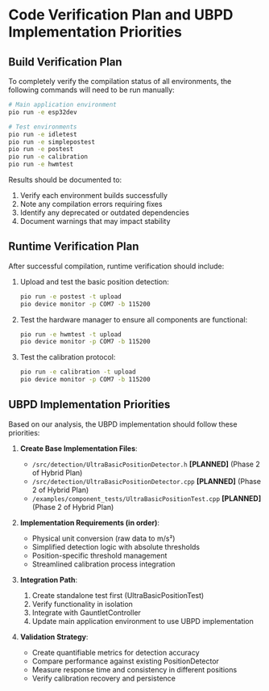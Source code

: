 # Code Verification Plan and UBPD Implementation Priorities

## Build Verification Plan

To completely verify the compilation status of all environments, the following commands will need to be run manually:

```bash
# Main application environment
pio run -e esp32dev

# Test environments
pio run -e idletest
pio run -e simplepostest
pio run -e postest
pio run -e calibration
pio run -e hwmtest
```

Results should be documented to:
1. Verify each environment builds successfully
2. Note any compilation errors requiring fixes
3. Identify any deprecated or outdated dependencies
4. Document warnings that may impact stability

## Runtime Verification Plan

After successful compilation, runtime verification should include:

1. Upload and test the basic position detection:
   ```bash
   pio run -e postest -t upload
   pio device monitor -p COM7 -b 115200
   ```

2. Test the hardware manager to ensure all components are functional:
   ```bash
   pio run -e hwmtest -t upload
   pio device monitor -p COM7 -b 115200
   ```

3. Test the calibration protocol:
   ```bash
   pio run -e calibration -t upload
   pio device monitor -p COM7 -b 115200
   ```

## UBPD Implementation Priorities

Based on our analysis, the UBPD implementation should follow these priorities:

1. **Create Base Implementation Files**:
   - `/src/detection/UltraBasicPositionDetector.h` **[PLANNED]** (Phase 2 of Hybrid Plan)
   - `/src/detection/UltraBasicPositionDetector.cpp` **[PLANNED]** (Phase 2 of Hybrid Plan)
   - `/examples/component_tests/UltraBasicPositionTest.cpp` **[PLANNED]** (Phase 2 of Hybrid Plan)

2. **Implementation Requirements (in order)**:
   - Physical unit conversion (raw data to m/s²)
   - Simplified detection logic with absolute thresholds
   - Position-specific threshold management
   - Streamlined calibration process integration

3. **Integration Path**:
   1. Create standalone test first (UltraBasicPositionTest)
   2. Verify functionality in isolation
   3. Integrate with GauntletController
   4. Update main application environment to use UBPD implementation

4. **Validation Strategy**:
   - Create quantifiable metrics for detection accuracy
   - Compare performance against existing PositionDetector
   - Measure response time and consistency in different positions
   - Verify calibration recovery and persistence 
